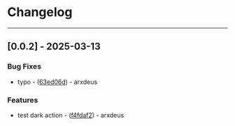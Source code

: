 # Changelog

---
## [0.0.2] - 2025-03-13

### Bug Fixes

- typo - ([63ed06d](https://github.com/arxdeus/modulisto/commit/63ed06d7f5f2acbbde8847efdba0139412386632)) - arxdeus

### Features

- test dark action - ([f4fdaf2](https://github.com/arxdeus/modulisto/commit/f4fdaf28079b72fc0a22c4ed49b718203a81e3e9)) - arxdeus


